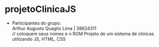 # projetoClinicaJS
- Participantes do grupo:<br>
Arthur Augusto Quaglio Lima | 38624311 <br>
// coloquem seus nomes e o RGM
Projeto de um sistema de clínicas utilizando JS, HTML, CSS
